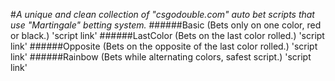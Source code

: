 #*A unique and clean collection of "csgodouble.com" auto bet scripts that use "Martingale" betting system.*
######Basic (Bets only on one color, red or black.)
'script link'
######LastColor (Bets on the last color rolled.)
'script link'
######Opposite (Bets on the opposite of the last color rolled.)
'script link'
######Rainbow (Bets while alternating colors, safest script.)
'script link'
